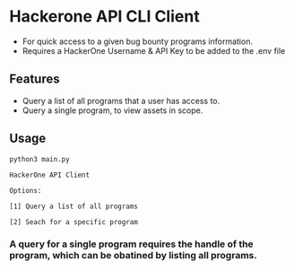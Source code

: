 # Hackerone API CLI Client

-   For quick access to a given bug bounty programs information.
-   Requires a HackerOne Username & API Key to be added to the .env file

## Features

-   Query a list of all programs that a user has access to.
-   Query a single program, to view assets in scope.

## Usage

```shell
python3 main.py
```

```shell
HackerOne API Client

Options:

[1] Query a list of all programs

[2] Seach for a specific program

```

### A query for a single program requires the handle of the program, which can be obatined by listing all programs.
